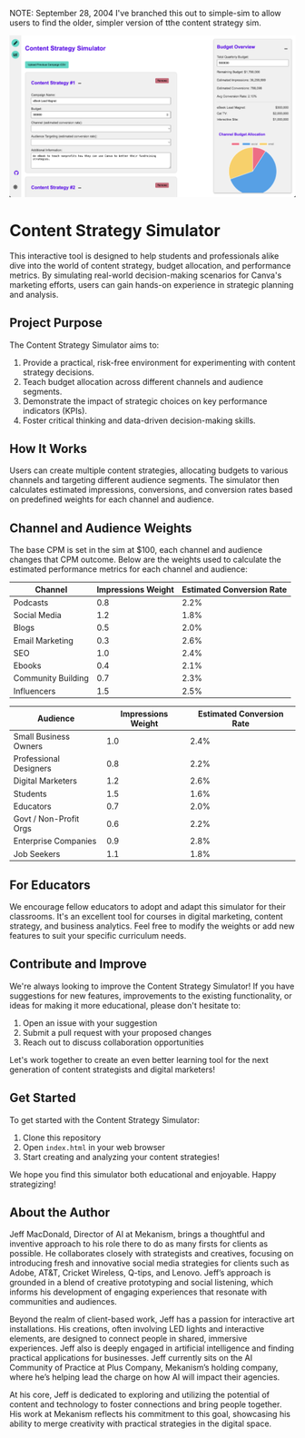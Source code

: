NOTE:
September 28, 2004
I've branched this out to simple-sim to allow users to find the older, simpler version of tthe content strategy sim.

![Sim Screenshot](https://github.com/welovejeff/ContentStratSim/blob/simple-sim/Screenshot.png?raw=true)

# Content Strategy Simulator

This interactive tool is designed to help students and professionals alike dive into the world of content strategy, budget allocation, and performance metrics. By simulating real-world decision-making scenarios for Canva's marketing efforts, users can gain hands-on experience in strategic planning and analysis.

## Project Purpose

The Content Strategy Simulator aims to:

1. Provide a practical, risk-free environment for experimenting with content strategy decisions.
2. Teach budget allocation across different channels and audience segments.
3. Demonstrate the impact of strategic choices on key performance indicators (KPIs).
4. Foster critical thinking and data-driven decision-making skills.

## How It Works

Users can create multiple content strategies, allocating budgets to various channels and targeting different audience segments. The simulator then calculates estimated impressions, conversions, and conversion rates based on predefined weights for each channel and audience.

## Channel and Audience Weights

The base CPM is set in the sim at $100, each channel and audience changes that CPM outcome. 
Below are the weights used to calculate the estimated performance metrics for each channel and audience:

| Channel               | Impressions Weight | Estimated Conversion Rate |
|-----------------------|---------------------|---------------------------|
| Podcasts              | 0.8                 | 2.2%                      |
| Social Media          | 1.2                 | 1.8%                      |
| Blogs                 | 0.5                 | 2.0%                      |
| Email Marketing       | 0.3                 | 2.6%                      |
| SEO                   | 1.0                 | 2.4%                      |
| Ebooks                | 0.4                 | 2.1%                      |
| Community Building    | 0.7                 | 2.3%                      |
| Influencers           | 1.5                 | 2.5%                      |

| Audience              | Impressions Weight | Estimated Conversion Rate |
|-----------------------|---------------------|---------------------------|
| Small Business Owners | 1.0                 | 2.4%                      |
| Professional Designers| 0.8                 | 2.2%                      |
| Digital Marketers     | 1.2                 | 2.6%                      |
| Students              | 1.5                 | 1.6%                      |
| Educators             | 0.7                 | 2.0%                      |
| Govt / Non-Profit Orgs| 0.6                 | 2.2%                      |
| Enterprise Companies  | 0.9                 | 2.8%                      |
| Job Seekers           | 1.1                 | 1.8%                      |

## For Educators

We encourage fellow educators to adopt and adapt this simulator for their classrooms. It's an excellent tool for courses in digital marketing, content strategy, and business analytics. Feel free to modify the weights or add new features to suit your specific curriculum needs.

## Contribute and Improve

We're always looking to improve the Content Strategy Simulator! If you have suggestions for new features, improvements to the existing functionality, or ideas for making it more educational, please don't hesitate to:

1. Open an issue with your suggestion
2. Submit a pull request with your proposed changes
3. Reach out to discuss collaboration opportunities

Let's work together to create an even better learning tool for the next generation of content strategists and digital marketers!

## Get Started

To get started with the Content Strategy Simulator:

1. Clone this repository
2. Open `index.html` in your web browser
3. Start creating and analyzing your content strategies!

We hope you find this simulator both educational and enjoyable. Happy strategizing!

## About the Author

Jeff MacDonald, Director of AI at Mekanism, brings a thoughtful and inventive approach to his role there to do as many firsts for clients as possible. He collaborates closely with strategists and creatives, focusing on introducing fresh and innovative social media strategies for clients such as Adobe, AT&T, Cricket Wireless, Q-tips, and Lenovo. Jeff’s approach is grounded in a blend of creative prototyping and social listening, which informs his development of engaging experiences that resonate with communities and audiences.

Beyond the realm of client-based work, Jeff has a passion for interactive art installations. His creations, often involving LED lights and interactive elements, are designed to connect people in shared, immersive experiences. Jeff also is deeply engaged in artificial intelligence and finding practical applications for businesses. Jeff currently sits on the AI Community of Practice at Plus Company, Mekanism’s holding company, where he’s helping lead the charge on how AI will impact their agencies.

At his core, Jeff is dedicated to exploring and utilizing the potential of content and technology to foster connections and bring people together. His work at Mekanism reflects his commitment to this goal, showcasing his ability to merge creativity with practical strategies in the digital space.
